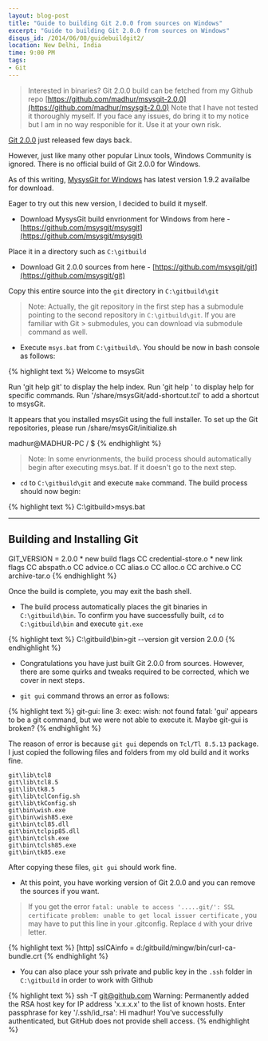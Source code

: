 ```yaml
---
layout: blog-post
title: "Guide to building Git 2.0.0 from sources on Windows"
excerpt: "Guide to building Git 2.0.0 from sources on Windows"
disqus_id: /2014/06/08/guidebuildgit2/
location: New Delhi, India
time: 9:00 PM
tags:
- Git
---
```



> Interested in binaries? Git 2.0.0 build can be fetched from my Github repo [https://github.com/madhur/msysgit-2.0.0](https://github.com/madhur/msysgit-2.0.0) 
> Note that I have not tested it thoroughly myself. If you face any issues, do bring it to my notice but I am in no way responible for it. Use it at your own risk.

[Git 2.0.0](https://git.kernel.org/cgit/git/git.git/tree/Documentation/RelNotes/2.0.0.txt) just released few days back. 

However, just like many other popular Linux tools, Windows Community is ignored. There is no official build of Git 2.0.0 for Windows.

As of this writing, [MysysGit for Windows](http://msysgit.github.io/) has latest version 1.9.2 availalbe for download.

Eager to try out this new version, I decided to build it myself. 



* Download MysysGit build envrionment for Windows from here - [https://github.com/msysgit/msysgit](https://github.com/msysgit/msysgit)

Place it in a directory such as `C:\gitbuild`

* Download Git 2.0.0 sources from here - [https://github.com/msysgit/git](https://github.com/msysgit/git)

Copy this entire source into the `git` directory  in `C:\gitbuild\git`

> Note: Actually, the git repository in the first step has a submodule pointing to the second repository in `C:\gitbuild\git`. If you are familiar with Git          > submodules, you can download via submodule command as well.

* Execute `msys.bat` from `C:\gitbuild\`. You should be now in bash console as follows:

{% highlight text %}
Welcome to msysGit


Run 'git help git' to display the help index.
Run 'git help <command>' to display help for specific commands.
Run '/share/msysGit/add-shortcut.tcl' to add a shortcut to msysGit.

It appears that you installed msysGit using the full installer.
To set up the Git repositories, please run /share/msysGit/initialize.sh

madhur@MADHUR-PC /
$
{% endhighlight %}

> Note: In some envrionments, the build process should automatically begin after executing msys.bat. If it doesn't go to the next step.

* `cd` to `C:\gitbuild\git` and execute `make` command. The build process should now begin:



{% highlight text %}
C:\gitbuild>msys.bat

-------------------------------------------------------
Building and Installing Git
-------------------------------------------------------
GIT_VERSION = 2.0.0
    * new build flags
    CC credential-store.o
    * new link flags
    CC abspath.o
    CC advice.o
    CC alias.o
    CC alloc.o
    CC archive.o
    CC archive-tar.o
{% endhighlight %}

Once the build is complete, you may exit the bash shell.

* The build process automatically places the git binaries in `C:\gitbuild\bin`. To confirm you have successfully built, `cd` to `C:\gitbuild\bin` and execute `git.exe`

{% highlight text %}
C:\gitbuild\bin>git --version
git version 2.0.0
{% endhighlight %}

* Congratulations you have just built Git 2.0.0 from sources. However, there are some quirks and tweaks required to be corrected, which we cover in next steps.

* `git gui` command throws an error as follows:

{% highlight text %}
git-gui: line 3: exec: wish: not found
fatal: 'gui' appears to be a git command, but we were not
able to execute it. Maybe git-gui is broken?
{% endhighlight %}

The reason of error is because `git gui` depends on `Tcl/Tl 8.5.13` package. I just copied the following files and folders from my old build and it works fine.

`git\lib\tcl8`  
`git\lib\tcl8.5`  
`git\lib\tk8.5`  
`git\lib\tclConfig.sh`  
`git\lib\tkConfig.sh`  
`git\bin\wish.exe`  
`git\bin\wish85.exe`  
`git\bin\tcl85.dll`  
`git\bin\tclpip85.dll`  
`git\bin\tclsh.exe`  
`git\bin\tclsh85.exe`  
`git\bin\tk85.exe`  

After copying these files, `git gui` should work fine.

* At this point, you have working version of Git 2.0.0 and you can remove the sources if you want.

> If you get the error `fatal: unable to access '.....git/': SSL certificate problem: unable to get local issuer certificate` , you may have to put 
> this line in your .gitconfig. Replace `d` with your drive letter.

{% highlight text %}
[http]
	sslCAinfo = d:/gitbuild/mingw/bin/curl-ca-bundle.crt
{% endhighlight %}

* You can also place your ssh private and public key in the `.ssh` folder in `C:\gitbuild` in order to work with Github

{% highlight text %}
ssh -T git@github.com
Warning: Permanently added the RSA host key for IP address 'x.x.x.x' to the list of known hosts.
Enter passphrase for key '/.ssh/id_rsa':
Hi madhur! You've successfully authenticated, but GitHub does not provide shell access.
{% endhighlight %}